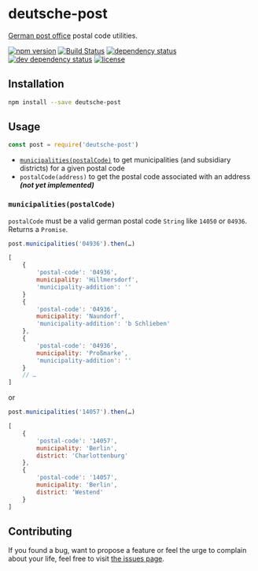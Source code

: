 # deutsche-post

[German post office](https://www.deutschepost.de) postal code utilities.

[![npm version](https://img.shields.io/npm/v/deutsche-post.svg)](https://www.npmjs.com/package/deutsche-post)
[![Build Status](https://travis-ci.org/juliuste/deutsche-post.svg?branch=master)](https://travis-ci.org/juliuste/deutsche-post)
[![dependency status](https://img.shields.io/david/juliuste/deutsche-post.svg)](https://david-dm.org/juliuste/deutsche-post)
[![dev dependency status](https://img.shields.io/david/dev/juliuste/deutsche-post.svg)](https://david-dm.org/juliuste/deutsche-post#info=devDependencies)
[![license](https://img.shields.io/github/license/juliuste/deutsche-post.svg?style=flat)](LICENSE)

## Installation

```bash
npm install --save deutsche-post
```

## Usage

```js
const post = require('deutsche-post')
```

- [`municipalities(postalCode)`](#municipalitiespostalcode) to get municipalities (and subsidiary districts) for a given postal code
- `postalCode(address)` to get the postal code associated with an address ***(not yet implemented)***

### `municipalities(postalCode)`

`postalCode` must be a valid german postal code `String` like `14050` or `04936`. Returns a `Promise`.

```js
post.municipalities('04936').then(…)
```
```js
[
	{
		'postal-code': '04936',
		municipality: 'Hillmersdorf',
		'municipality-addition': ''
	}
	{
		'postal-code': '04936',
		municipality: 'Naundorf',
		'municipality-addition': 'b Schlieben'
	},
	{
		'postal-code': '04936',
		municipality: 'Proßmarke',
		'municipality-addition': ''
	}
	// …
]
```
or
```js
post.municipalities('14057').then(…)
```
```js
[
	{
		'postal-code': '14057',
		municipality: 'Berlin',
		district: 'Charlottenburg'
	},
	{
		'postal-code': '14057',
		municipality: 'Berlin',
		district: 'Westend'
	}
]
```

## Contributing

If you found a bug, want to propose a feature or feel the urge to complain about your life, feel free to visit [the issues page](https://github.com/juliuste/deutsche-post/issues).
